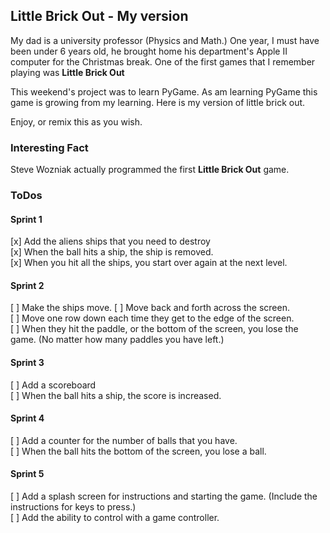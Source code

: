 ## Little Brick Out - My version

My dad is a university professor (Physics and Math.)
One year, I must have been under 6 years old, he brought home his department's Apple II computer for the Christmas break. One of the first games that I remember playing was **Little Brick Out**

This weekend's project was to learn PyGame. 
As am learning PyGame this game is growing from my learning. Here is my version of little brick out. 

Enjoy, or remix this as you wish. 

### Interesting Fact
Steve Wozniak actually programmed the first **Little Brick Out** game.

### ToDos
#### Sprint 1
[x] Add the aliens ships that you need to destroy  
[x] When the ball hits a ship, the ship is removed.  
[x] When you hit all the ships, you start over again at the next level. 

#### Sprint 2
[ ] Make the ships move. 
    [ ] Move back and forth across the screen.    
    [ ] Move one row down each time they get to the edge of the screen.   
    [ ] When they hit the paddle, or the bottom of the screen, you lose the game. (No matter how many paddles you have left.)

#### Sprint 3
[ ] Add a scoreboard  
[ ] When the ball hits a ship, the score is increased.  

#### Sprint 4
[ ] Add a counter for the number of balls that you have.   
[ ] When the ball hits the bottom of the screen, you lose a ball.  

#### Sprint 5
[ ] Add a splash screen for instructions and starting the game. (Include the instructions for keys to press.)  
[ ] Add the ability to control with a game controller.   

